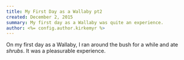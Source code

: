 ```yaml
---
title: My First Day as a Wallaby pt2
created: December 2, 2015
summary: My first day as a Wallaby was quite an experience.
author: <%= config.author.kirkemyr %>
---
```


On my first day as a Wallaby, I ran around the bush for a while and ate _shrubs_.
It was a pleasurable experience.